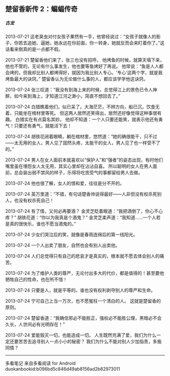 ## 楚留香新传 2：蝙蝠传奇
##### 古龙
 
2013-07-21
这老臭虫对付女孩子果然有一手，他曾经说过：“女孩子就像人的影子，你若去追她、逼她，她永远在你前面，你一转身，她就反而会来盯着你了。”这话看来倒真的是一点都不假。
 
2013-07-21
楚留香他们来了，张三也没有招呼。 他烤鱼的时候，就算天塌下来，他也不管的，无论有什么事发生，他也要等鱼烤好了再说。 他常说：“鱼是人人都会烤的，但我却比别人都烤得好，就因为我比别人专心。‘专心’这两个字，就是我烤鱼最大的诀窍。” 楚留香认为无论做什么事的人，都应该学学他这诀窍。
 
2013-07-24
张三叹道：“我没有到海上来的时候，总觉得江上的景色已令人神醉，如今来到海上，才知道江河之渺小，简直不想回去了。”
 
2013-07-24
白猎瞧着他们，似已呆了。大海茫茫，不辨方向，船已沉，饮食无着，只能坐在棺材里等死。 但这两人居然还笑得出，居然还好像觉得这种事很有趣。 白猎实在有点莫名其妙。 他却不知道：一个人只要还能笑，就表示他还有勇气！只要还有勇气，就能活下去！
 
2013-07-24
胡铁花闭着眼睛，躺在棺材里，悠然道：“她的确很能干，只不过——太无用的女人，男人见了固然头疼，太能干的女人，男人见了也一样受不了的。”
 
2013-07-24
男人在女人面前本就喜欢以“保护人”和“强者”的姿态出现，有时他们嘴里虽在埋怨女人太无用，其实心里却在沾沾自喜。 所以聪明的女人在男人面前，总会装出弱不禁风的样子，乐得将吃苦受气的事都留给男人去做。
 
2013-07-24
他也很了解，女人的恨和爱，往往是分不开的。
 
2013-07-24
英万里道：“不错，有句话楚香帅说得最好——人非但没有权杀死别人，也没有权杀死自己！
 
2013-07-24
有了情，又何必再要酒？ 金灵芝眨着眼道：“我把酒倒了，你心不心疼？” 胡铁花道：“你以为我真是个酒鬼？” 金灵芝柔声道：“我知道……一个人若是真的很快乐，谁也不愿当酒鬼的。”
 
2013-07-24
少女们哭泣后的笑，就像是春雨连绵后的第一线阳光。
 
2013-07-24
一个人出卖了朋友，自然也会有别人出卖他。
 
2013-07-24
人们总觉得只有自己的悲哀才是真实的，根本就不愿去体会别人的痛苦。
 
2013-07-24
为了维护人类的尊严，无论付出多大的代价，都是值得的！甚至要他牺牲自己的性命，也在所不惜！
 
2013-07-24
只要是人，就是平等的。谁也没有权利剥夺别人的尊严和生命。
 
2013-07-24
宁可自己上当一万次，也不愿冤枉一个清白的人。 这就是楚留香的原则。
 
2013-07-24
楚留香道：“我确信邪必不能胜正，强权必不能胜公理，黑暗必不会久长，人世间必有光明存在！”
 
2013-07-24
爱能毁灭一切，也能造成一切。 人生既然充满了爱，我们为什么一定还要苦苦去追寻别人一点小小的秘密？ 我们为什么不能对别人少加指责，多施同情？
* * *
多看笔记 来自多看阅读 for Android
duokanbookid:b096bd5c846d49ab8156ad2b82973011